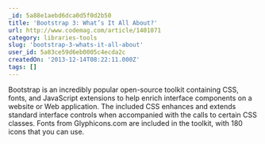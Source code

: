 ```yaml
---
_id: 5a88e1aebd6dca0d5f0d2b50
title: 'Bootstrap 3: What’s It All About?'
url: http://www.codemag.com/article/1401071
category: libraries-tools
slug: 'bootstrap-3-whats-it-all-about'
user_id: 5a83ce59d6eb0005c4ecda2c
createdOn: '2013-12-14T08:22:11.000Z'
tags: []
---
```


Bootstrap is an incredibly popular open-source toolkit containing CSS, fonts, and JavaScript extensions to help enrich interface components on a website or Web application. The included CSS enhances and extends standard interface controls when accompanied with the calls to certain CSS classes. Fonts from Glyphicons.com are included in the toolkit, with 180 icons that you can use.
